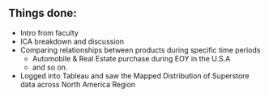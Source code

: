 
## Things done:

- Intro from faculty
- ICA breakdown and discussion
- Comparing relationships between products during specific time periods
	- Automobile & Real Estate purchase during EOY in the U.S.A
	- and so on.
- Logged into Tableau and saw the Mapped Distribution of Superstore data across North America Region
